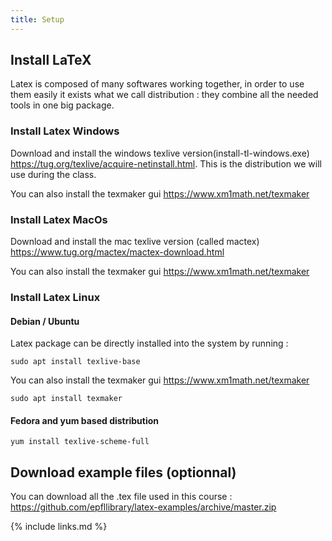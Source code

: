 ```yaml
---
title: Setup
---
```


## Install LaTeX

Latex is composed of many softwares working together, in order to use them easily it exists what we call distribution : they combine all the needed tools in one big package.

### Install Latex Windows

Download and install the windows texlive version(install-tl-windows.exe) <https://tug.org/texlive/acquire-netinstall.html>. This is the distribution we will use during the class.

You can also install the texmaker gui <https://www.xm1math.net/texmaker>
### Install Latex MacOs

Download and install the mac texlive version (called mactex) <https://www.tug.org/mactex/mactex-download.html>

You can also install the texmaker gui <https://www.xm1math.net/texmaker>

### Install Latex Linux

#### Debian / Ubuntu

Latex package can be directly installed into the system by running :

```sudo apt install texlive-base```

You can also install the texmaker gui <https://www.xm1math.net/texmaker>

```sudo apt install texmaker```

#### Fedora and yum based distribution

```yum install texlive-scheme-full```


## Download example files (optionnal)

You can download all the .tex file used in this course : <https://github.com/epfllibrary/latex-examples/archive/master.zip>



{% include links.md %}
